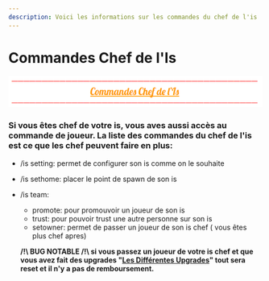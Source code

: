 ```yaml
---
description: Voici les informations sur les commandes du chef de l'is
---
```


# Commandes Chef de l'Is

![](../../.gitbook/assets/capture-decran-2021-04-15-171537.png)

### Si vous êtes chef de votre is, vous aves aussi accès au commande de joueur. La liste des commandes du chef de l'is est ce que les chef peuvent faire en plus:

* /is setting: permet de configurer son is comme on le souhaite
* /is sethome: placer le point de spawn de son is
* /is team:

  * promote: pour  promouvoir un joueur de son is
  * trust: pour pouvoir trust une autre personne sur son is
  * setowner: permet de passer un joueur de son is chef \( vous êtes plus chef apres\)

  **/!\ BUG NOTABLE /!\ si vous passez un joueur de votre is chef et que vous avez fait des upgrades "**[**Les Différentes Upgrades**](https://wiki.sky-dream.fr/upgrade-fonctionnalite/les-differentes-upgrades)**" tout sera reset et il n'y a pas de remboursement.**



